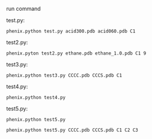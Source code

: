 run command

test.py: 
     
    phenix.python test.py acid300.pdb acid060.pdb C1

test2.py: 

    phenix.pyton test2.py ethane.pdb ethane_1.0.pdb C1 9

test3.py: 

    phenix.python test3.py CCCC.pdb CCCS.pdb C1

test4.py: 
         
    phenix.python test4.py

test5.py:
         
    phenix.python test5.py
         
    phenix.python test5.py CCCC.pdb CCCS.pdb C1 C2 C3
